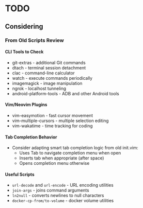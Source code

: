 # TODO

## Considering

### From Old Scripts Review

#### CLI Tools to Check

- git-extras - additional Git commands
- dtach - terminal session detachment
- clac - command-line calculator
- watch - execute commands periodically
- imagemagick - image manipulation
- ngrok - localhost tunneling
- android-platform-tools - ADB and other Android tools

#### Vim/Neovim Plugins

- vim-easymotion - fast cursor movement
- vim-multiple-cursors - multiple selection editing
- vim-wakatime - time tracking for coding

#### Tab Completion Behavior

- Consider adapting smart tab completion logic from old init.vim:
  - Uses Tab to navigate completion menu when open
  - Inserts tab when appropriate (after space)
  - Opens completion menu otherwise

#### Useful Scripts

- `url-decode` and `url-encode` - URL encoding utilities
- `join-args` - joins command arguments
- `ln2null` - converts newlines to null characters
- `docker-cp-from/to-volume` - docker volume utilities
